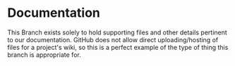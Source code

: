 # Documentation
This Branch exists solely to hold supporting files and other details pertinent to our documentation. GitHub does not allow direct uploading/hosting of files for a project's wiki, so this is a perfect example of the type of thing this branch is appropriate for.

